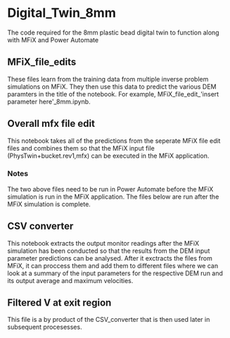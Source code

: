 # Digital_Twin_8mm
The code required for the 8mm plastic bead digital twin to function along with MFiX and Power Automate
## MFiX_file_edits
These files learn from the training data from multiple inverse problem simulations on MFiX. They then use this data to predict 
the various DEM paramters in the title of the notebook. For example, MFiX_file_edit_'insert parameter here'_8mm.ipynb. 
## Overall mfx file edit
This notebook takes all of the predictions from the seperate MFiX file edit files and combines them so that the MFiX input file (PhysTwin+bucket.rev1,mfx) can be 
executed in the MFiX application.
### Notes
The two above files need to be run in Power Automate before the MFiX simulation is run in the MFiX application. The files below are run after the MFiX simulation
is complete. 
## CSV converter
This notebook extracts the output monitor readings after the MFiX simulation has been conducted so that the results from the DEM input parameter predictions can be analysed. After it exctracts the files from MFiX, it can proccess them and add them to different files where we can look at a summary of the input parameters for the respective DEM run and its output average and maximum velocities. 
## Filtered V at exit region
This file is a by product of the CSV_converter that is then used later in subsequent procesesses. 
